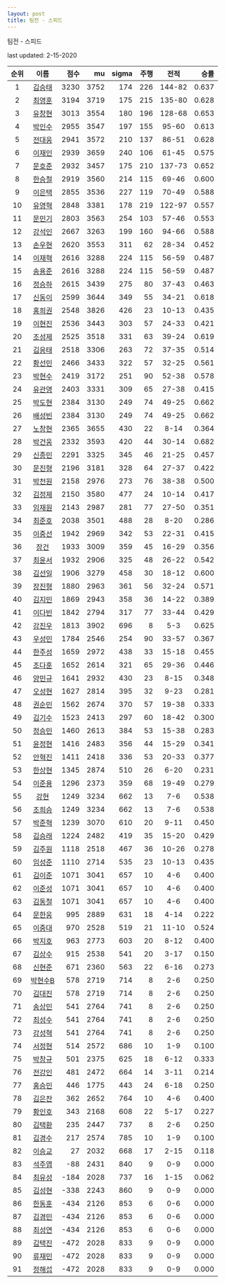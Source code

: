 ```yaml
---
layout: post
title: 팀전 - 스피드
---
```


팀전 - 스피드

last updated: 2-15-2020

| 순위 | 이름 | 점수 | mu | sigma | 주행 | 전적 | 승률 |
|:---:|:---:|---:|---:|---:|---:|:---:|---:|
| 1 | [김승태](../gimseungtae) | 3230 | 3752 | 174 | 226 | 144-82 | 0.637 |
| 2 | [최영훈](../choiyeonghun) | 3194 | 3719 | 175 | 215 | 135-80 | 0.628 |
| 3 | [유창현](../yuchanghyeon) | 3013 | 3554 | 180 | 196 | 128-68 | 0.653 |
| 4 | [박인수](../bakinsu) | 2955 | 3547 | 197 | 155 | 95-60 | 0.613 |
| 5 | [전대웅](../jeondaewoong) | 2941 | 3572 | 210 | 137 | 86-51 | 0.628 |
| 6 | [이재인](../ijaein) | 2939 | 3659 | 240 | 106 | 61-45 | 0.575 |
| 7 | [문호준](../munhojun) | 2932 | 3457 | 175 | 210 | 137-73 | 0.652 |
| 8 | [한승철](../hanseungcheol) | 2919 | 3560 | 214 | 115 | 69-46 | 0.600 |
| 9 | [이은택](../ieuntaek) | 2855 | 3536 | 227 | 119 | 70-49 | 0.588 |
| 10 | [유영혁](../yuyeonghyeok) | 2848 | 3381 | 178 | 219 | 122-97 | 0.557 |
| 11 | [문민기](../munmingi) | 2803 | 3563 | 254 | 103 | 57-46 | 0.553 |
| 12 | [강석인](../gangseokin) | 2667 | 3263 | 199 | 160 | 94-66 | 0.588 |
| 13 | [손우현](../sonuhyeon) | 2620 | 3553 | 311 | 62 | 28-34 | 0.452 |
| 14 | [이재혁](../ijaehyeok) | 2616 | 3288 | 224 | 115 | 56-59 | 0.487 |
| 15 | [송용준](../songyongjun) | 2616 | 3288 | 224 | 115 | 56-59 | 0.487 |
| 16 | [정승하](../jeongseungha) | 2615 | 3439 | 275 | 80 | 37-43 | 0.463 |
| 17 | [신동이](../shindongi) | 2599 | 3644 | 349 | 55 | 34-21 | 0.618 |
| 18 | [홍희권](../hongheegweon) | 2548 | 3826 | 426 | 23 | 10-13 | 0.435 |
| 19 | [이현진](../ihyeonjin) | 2536 | 3443 | 303 | 57 | 24-33 | 0.421 |
| 20 | [조성제](../joseongje) | 2525 | 3518 | 331 | 63 | 39-24 | 0.619 |
| 21 | [김응태](../gimeungtae) | 2518 | 3306 | 263 | 72 | 37-35 | 0.514 |
| 22 | [황선민](../hwangseongmin) | 2466 | 3433 | 322 | 57 | 32-25 | 0.561 |
| 23 | [박현수](../bakhyeonsu) | 2419 | 3172 | 251 | 90 | 52-38 | 0.578 |
| 24 | [유관영](../yugwanyeong) | 2403 | 3331 | 309 | 65 | 27-38 | 0.415 |
| 25 | [박도현](../bakdohyeon) | 2384 | 3130 | 249 | 74 | 49-25 | 0.662 |
| 26 | [배성빈](../baeseongbin) | 2384 | 3130 | 249 | 74 | 49-25 | 0.662 |
| 27 | [노창현](../nochanghyeon) | 2365 | 3655 | 430 | 22 | 8-14 | 0.364 |
| 28 | [박건웅](../bakgeonung) | 2332 | 3593 | 420 | 44 | 30-14 | 0.682 |
| 29 | [신종민](../shinjongmin) | 2291 | 3325 | 345 | 46 | 21-25 | 0.457 |
| 30 | [문진형](../munjinhyeong) | 2196 | 3181 | 328 | 64 | 27-37 | 0.422 |
| 31 | [박천원](../bakcheonwon) | 2158 | 2976 | 273 | 76 | 38-38 | 0.500 |
| 32 | [김정제](../gimjeongje) | 2150 | 3580 | 477 | 24 | 10-14 | 0.417 |
| 33 | [임재원](../imjaewon) | 2143 | 2987 | 281 | 77 | 27-50 | 0.351 |
| 34 | [최준호](../choijunho) | 2038 | 3501 | 488 | 28 | 8-20 | 0.286 |
| 35 | [이중선](../ijungseon) | 1942 | 2969 | 342 | 53 | 22-31 | 0.415 |
| 36 | [장건](../janggeon) | 1933 | 3009 | 359 | 45 | 16-29 | 0.356 |
| 37 | [최윤서](../choiyunseo) | 1932 | 2906 | 325 | 48 | 26-22 | 0.542 |
| 38 | [김선일](../gimseonil) | 1906 | 3279 | 458 | 30 | 18-12 | 0.600 |
| 39 | [장진형](../jangjinhyeong) | 1880 | 2963 | 361 | 56 | 32-24 | 0.571 |
| 40 | [김지민](../gimjimin) | 1869 | 2943 | 358 | 36 | 14-22 | 0.389 |
| 41 | [이다빈](../idabin) | 1842 | 2794 | 317 | 77 | 33-44 | 0.429 |
| 42 | [강진우](../gangjinwu) | 1813 | 3902 | 696 | 8 | 5-3 | 0.625 |
| 43 | [우성민](../useongmin) | 1784 | 2546 | 254 | 90 | 33-57 | 0.367 |
| 44 | [한주성](../hanjuseong) | 1659 | 2972 | 438 | 33 | 15-18 | 0.455 |
| 45 | [조다훈](../jodahun) | 1652 | 2614 | 321 | 65 | 29-36 | 0.446 |
| 46 | [양민규](../yangmingyu) | 1641 | 2932 | 430 | 23 | 8-15 | 0.348 |
| 47 | [오성현](../oseonghyeon) | 1627 | 2814 | 395 | 32 | 9-23 | 0.281 |
| 48 | [권순민](../gweonsoonmin) | 1562 | 2674 | 370 | 57 | 19-38 | 0.333 |
| 49 | [김기수](../gimgisu) | 1523 | 2413 | 297 | 60 | 18-42 | 0.300 |
| 50 | [정승민](../jeongseungmin) | 1460 | 2613 | 384 | 53 | 15-38 | 0.283 |
| 51 | [윤정현](../yunjeonghyeon) | 1416 | 2483 | 356 | 44 | 15-29 | 0.341 |
| 52 | [안혁진](../anhyeokjin) | 1411 | 2418 | 336 | 53 | 20-33 | 0.377 |
| 53 | [한상현](../hansanghyeon) | 1345 | 2874 | 510 | 26 | 6-20 | 0.231 |
| 54 | [이준용](../ijunyong) | 1296 | 2373 | 359 | 68 | 19-49 | 0.279 |
| 55 | [강현](../ganghyeon) | 1249 | 3234 | 662 | 13 | 7-6 | 0.538 |
| 56 | [조희승](../joheeseung) | 1249 | 3234 | 662 | 13 | 7-6 | 0.538 |
| 57 | [박준혁](../bakjunhyeok) | 1239 | 3070 | 610 | 20 | 9-11 | 0.450 |
| 58 | [김승래](../gimseungrae) | 1224 | 2482 | 419 | 35 | 15-20 | 0.429 |
| 59 | [김주원](../gimjuwon) | 1118 | 2518 | 467 | 36 | 10-26 | 0.278 |
| 60 | [임성준](../imseongjun) | 1110 | 2714 | 535 | 23 | 10-13 | 0.435 |
| 61 | [김이준](../gimijun) | 1071 | 3041 | 657 | 10 | 4-6 | 0.400 |
| 62 | [이준성](../ijunseong) | 1071 | 3041 | 657 | 10 | 4-6 | 0.400 |
| 63 | [김동철](../gimdongcheol) | 1071 | 3041 | 657 | 10 | 4-6 | 0.400 |
| 64 | [문한웅](../munhanung) | 995 | 2889 | 631 | 18 | 4-14 | 0.222 |
| 65 | [이중대](../ijungdae) | 970 | 2528 | 519 | 21 | 11-10 | 0.524 |
| 66 | [박지호](../bakjiho) | 963 | 2773 | 603 | 20 | 8-12 | 0.400 |
| 67 | [김상수](../gimsangsu) | 915 | 2538 | 541 | 20 | 3-17 | 0.150 |
| 68 | [신현준](../shinhyeonjun) | 671 | 2360 | 563 | 22 | 6-16 | 0.273 |
| 69 | [박현수B](../bakhyeonsu-b) | 578 | 2719 | 714 | 8 | 2-6 | 0.250 |
| 70 | [김대진](../gimdaejin) | 578 | 2719 | 714 | 8 | 2-6 | 0.250 |
| 71 | [송상민](../songsangmin) | 541 | 2764 | 741 | 8 | 2-6 | 0.250 |
| 72 | [최성수](../choiseongsu) | 541 | 2764 | 741 | 8 | 2-6 | 0.250 |
| 73 | [강성혁](../gangseonghyeok) | 541 | 2764 | 741 | 8 | 2-6 | 0.250 |
| 74 | [서정현](../seojeonghyeon) | 514 | 2572 | 686 | 10 | 1-9 | 0.100 |
| 75 | [박창규](../bakchanggyu) | 501 | 2375 | 625 | 18 | 6-12 | 0.333 |
| 76 | [전강인](../jeongangin) | 481 | 2472 | 664 | 14 | 3-11 | 0.214 |
| 77 | [홍승민](../hongseungmin) | 446 | 1775 | 443 | 24 | 6-18 | 0.250 |
| 78 | [김은찬](../gimeunchan) | 362 | 2652 | 764 | 10 | 4-6 | 0.400 |
| 79 | [황인호](../hwanginho) | 343 | 2168 | 608 | 22 | 5-17 | 0.227 |
| 80 | [김택환](../gimtaekhwan) | 235 | 2447 | 737 | 8 | 2-6 | 0.250 |
| 81 | [김경수](../gimgyeongsu) | 217 | 2574 | 785 | 10 | 1-9 | 0.100 |
| 82 | [이승교](../iseunggyo) | 27 | 2032 | 668 | 17 | 2-15 | 0.118 |
| 83 | [석주엽](../seokjuyeob) | -88 | 2431 | 840 | 9 | 0-9 | 0.000 |
| 84 | [최유성](../choiyuseong) | -184 | 2028 | 737 | 16 | 1-15 | 0.062 |
| 85 | [김성현](../gimseonghyeon) | -338 | 2243 | 860 | 9 | 0-9 | 0.000 |
| 86 | [한동훈](../handonghun) | -434 | 2126 | 853 | 6 | 0-6 | 0.000 |
| 87 | [김경민](../gimgyeongmin) | -434 | 2126 | 853 | 6 | 0-6 | 0.000 |
| 88 | [최성연](../choiseongyeon) | -434 | 2126 | 853 | 6 | 0-6 | 0.000 |
| 89 | [김택진](../gimtaekjin) | -472 | 2028 | 833 | 9 | 0-9 | 0.000 |
| 90 | [류재민](../ryujaemin) | -472 | 2028 | 833 | 9 | 0-9 | 0.000 |
| 91 | [정해섭](../jeonghaeseop) | -472 | 2028 | 833 | 9 | 0-9 | 0.000 |

